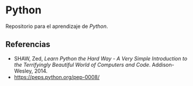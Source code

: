 # Python

Repositorio para el aprendizaje de *Python*.

## Referencias
- SHAW, Zed, *Learn Python the Hard Way - A Very Simple Introduction to the Terrifyingly Beautiful World of Computers and Code*. Addison-Wesley, 2014.
- https://peps.python.org/pep-0008/
